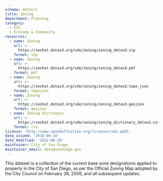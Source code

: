 ```yaml
---
schema: default
title: Zoning
department: Planning
category:
  - GIS
  - Economy & Community
resources:
  - name: Zoning
    url: >-
      https://seshat.datasd.org/sde/zoning/zoning_datasd.zip
    format: shp
  - name: Zoning
    url: >-
      https://seshat.datasd.org/sde/zoning/zoning_datasd.pbf
    format: pbf
  - name: Zoning
    url: >-
      https://seshat.datasd.org/sde/zoning/zoning_datasd.topo.json
    format: topojson
  - name: Zoning
    url: >-
      https://seshat.datasd.org/sde/zoning/zoning_datasd.geojson
    format: geojson
  - name: Zoning dictionary
    url: >-
      https://seshat.datasd.org/sde/zoning/zoning_dictionary_datasd.csv
    format: csv
license: 'http://www.opendefinition.org/licenses/odc-pddl'
date_issued: '2016-06-16'
date_modified: '2022-06-28'
maintainer: City of San Diego
maintainer_email: data@sandiego.gov
---
```

This dataset is a collection of the current base zone designations applied to property in the City of San Diego, as per the Official Zoning Map adopted by the City Council on February 28, 2006, and all subsequent updates.
